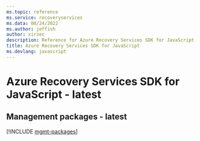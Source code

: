 ```yaml
---
ms.topic: reference
ms.service: recoveryservices
ms.data: 08/24/2022
ms.author: jeffish
author: xirzec
description: Reference for Azure Recovery Services SDK for JavaScript
title: Azure Recovery Services SDK for JavaScript
ms.devlang: javascript
---
```

# Azure Recovery Services SDK for JavaScript - latest

## Management packages - latest
[!INCLUDE [mgmt-packages](recovery-services-mgmt-index.md)]